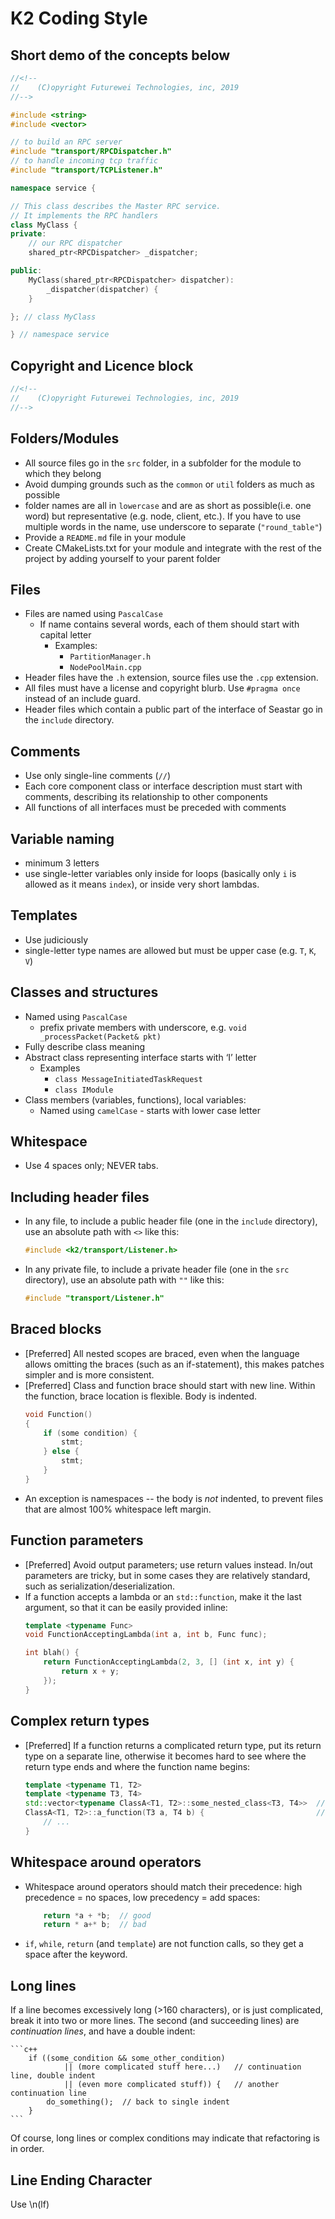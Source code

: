 
# K2 Coding Style
## Short demo of the concepts below
``` c++
//<!--
//    (C)opyright Futurewei Technologies, inc, 2019
//-->

#include <string>
#include <vector>

// to build an RPC server
#include "transport/RPCDispatcher.h"
// to handle incoming tcp traffic
#include "transport/TCPListener.h"

namespace service {

// This class describes the Master RPC service.
// It implements the RPC handlers
class MyClass {
private:
    // our RPC dispatcher
    shared_ptr<RPCDispatcher> _dispatcher;

public:
    MyClass(shared_ptr<RPCDispatcher> dispatcher):
        _dispatcher(dispatcher) {
    }

}; // class MyClass

} // namespace service
```

## Copyright and Licence block
``` c++
//<!--
//    (C)opyright Futurewei Technologies, inc, 2019
//-->
```

## Folders/Modules
- All source files go in the `src` folder, in a subfolder for the module to which they belong
- Avoid dumping grounds such as the `common` or `util` folders as much as possible
- folder names are all in `lowercase` and are as short as possible(i.e. one word) but representative (e.g. node, client, etc.). If you have to use multiple words in the name, use underscore to separate (`"round_table"`)
- Provide a `README.md` file in your module
- Create CMakeLists.txt for your module and integrate with the rest of the project by adding yourself to your parent folder

## Files
- Files are named using `PascalCase`
    - If name contains several words, each of them should start with capital letter
        - Examples:
            - `PartitionManager.h`
            - `NodePoolMain.cpp`
- Header files have the `.h` extension, source files use the `.cpp` extension.
- All files must have a license and copyright blurb. Use `#pragma once` instead of an include guard.
- Header files which contain a public part of the interface of Seastar go in the `include` directory.

## Comments
- Use only single-line comments (`//`)
- Each core component class or interface description must start with comments, describing its relationship to other components
- All functions of all interfaces must be preceded with comments

## Variable naming
- minimum 3 letters
- use single-letter variables only inside for loops (basically only `i` is allowed as it means `index`), or inside very short lambdas.

## Templates
- Use judiciously
- single-letter type names are allowed but must be upper case (e.g. `T`, `K`, `V`)

## Classes and structures
- Named using `PascalCase`
    - prefix private members with underscore, e.g. `void _processPacket(Packet& pkt)`
- Fully describe class meaning
- Abstract class representing interface starts with ‘I’ letter
    - Examples
        - `class MessageInitiatedTaskRequest`
        - `class IModule`
- Class members (variables, functions), local variables:
    - Named using `camelCase` - starts with lower case letter

## Whitespace
- Use 4 spaces only; NEVER tabs.

## Including header files
- In any file, to include a public header file (one in the `include` directory), use an absolute path with `<>` like this:
    ```c++
    #include <k2/transport/Listener.h>
    ```
- In any private file, to include a private header file (one in the `src` directory), use an absolute path with `""` like this:
    ```c++
    #include "transport/Listener.h"
    ```

## Braced blocks

- [Preferred] All nested scopes are braced, even when the language allows omitting the braces (such as an if-statement), this makes patches simpler and is more consistent.
- [Preferred] Class and function brace should start with new line. Within the function, brace location is flexible. Body is indented.
    ```c++
    void Function() 
    {
        if (some condition) {
            stmt;
        } else {
            stmt;
        }
    }
    ```
- An exception is namespaces -- the body is _not_ indented, to prevent files that are almost 100% whitespace left margin.

## Function parameters

- [Preferred] Avoid output parameters; use return values instead.  In/out parameters are tricky, but in some cases they are relatively standard, such as serialization/deserialization.
- If a function accepts a lambda or an `std::function`, make it the last argument, so that it can be easily provided inline:
    ```c++
    template <typename Func>
    void FunctionAcceptingLambda(int a, int b, Func func);

    int blah() {
        return FunctionAcceptingLambda(2, 3, [] (int x, int y) {
            return x + y;
        });
    }
    ```

## Complex return types
- [Preferred] If a function returns a complicated return type, put its return type on a separate line, otherwise it becomes hard to see where the return type ends and where the function name begins:

    ```c++
    template <typename T1, T2>
    template <typename T3, T4>
    std::vector<typename ClassA<T1, T2>::some_nested_class<T3, T4>>  // I'm the return type
    ClassA<T1, T2>::a_function(T3 a, T4 b) {                         // And I'm the function name
        // ...
    }
    ```

## Whitespace around operators
- Whitespace around operators should match their precedence: high precedence = no spaces, low precedency = add spaces:
    ```c++
        return *a + *b;  // good
        return * a+* b;  // bad
    ```

- `if`, `while`, `return` (and `template`) are not function calls, so they get a space after the keyword.

## Long lines

If a line becomes excessively long (>160 characters), or is just complicated, break it into two or more lines.  The second (and succeeding lines) are _continuation lines_, and have a double indent:

    ```c++
        if ((some_condition && some_other_condition)
                || (more complicated stuff here...)   // continuation line, double indent
                || (even more complicated stuff)) {   // another continuation line
            do_something();  // back to single indent
        }
    ```

Of course, long lines or complex conditions may indicate that refactoring is in order.

## Line Ending Character
Use \n(lf)




